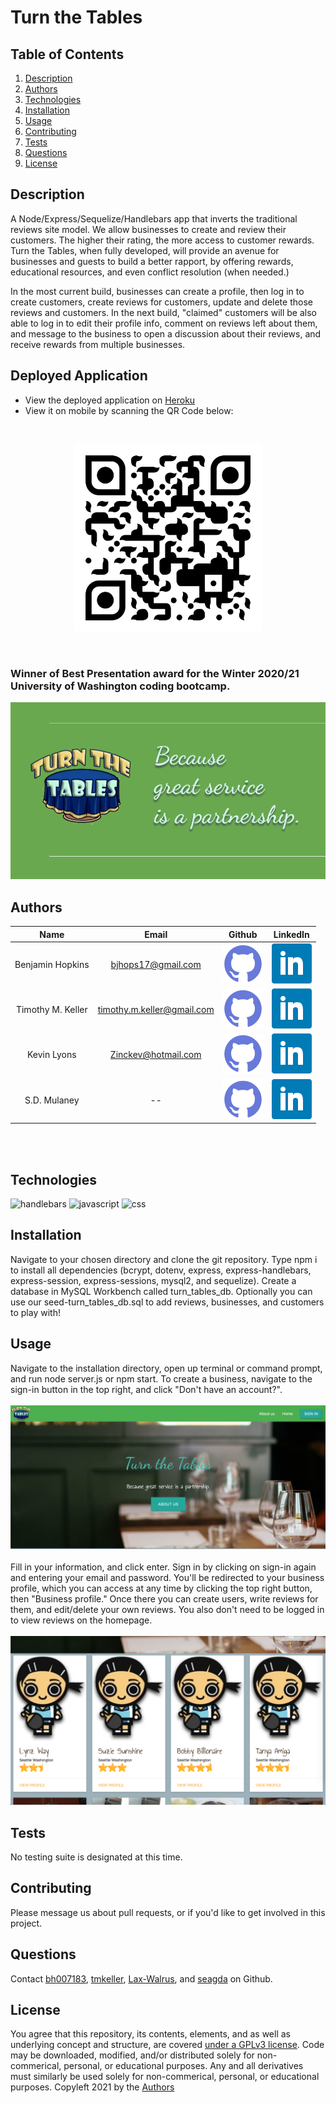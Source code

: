 # Turn the Tables

## Table of Contents
1. [Description](#description)
2. [Authors](#authors)
3. [Technologies](#technologies)
4. [Installation](#installation)
5. [Usage](#usage)
6. [Contributing](#contributing)
7. [Tests](#tests)
8. [Questions](#questions)
9. [License](#license)

## Description
A Node/Express/Sequelize/Handlebars app that inverts the traditional reviews site model.  We allow businesses to create and review their customers. The higher their rating, the more access to customer rewards. Turn the Tables, when fully developed, will provide an avenue for businesses and guests to build a better rapport, by offering rewards, educational resources, and even conflict resolution (when needed.)

In the most current build, businesses can create a profile, then log in to create customers, create reviews for customers, update and delete those reviews and customers. In the next build, "claimed" customers will be also able to log in to edit their profile info, comment on reviews left about them, and message to the business to open a discussion about their reviews, and receive rewards from multiple businesses.



## Deployed Application

* View the deployed application on [Heroku](http://bit.ly/turn-the-tables-app)
* View it on mobile by scanning the QR Code below:
<br>
<p align="center">
<img src="./assets/qr-code-TTT.png" width="300" alt="QR code for mobile readers">
</p>
<br>


### Winner of Best Presentation award for the Winter 2020/21 University of Washington coding bootcamp.
<p>

[![Turn the Tables Presentation](./assets/TTT-Presentation.png)](./assets/TTT-Presentation.pdf)

</p>

## Authors

| Name | Email  | Github  | LinkedIn |
| :--: | :----: | :-----: | :------: |
| Benjamin Hopkins | bjhops17@gmail.com | [![Github](./assets/github.png)](https://github.com/bh007183) | [![LinkedIn](./assets/linkedin.png)](https://www.linkedin.com/in/ben-hopkins-24a41357/) |
| Timothy M. Keller | timothy.m.keller@gmail.com | [![Github](./assets/github.png)](https://github.com/tmkeller) | [![LinkedIn](./assets/linkedin.png)](https://linkedin.com/in/tim-keller-3ab55bb1/) |
| Kevin Lyons | Zinckev@hotmail.com | [![Github](./assets/github.png)](https://github.com/lax-walrus) | [![LinkedIn](./assets/linkedin.png)](https://www.linkedin.com/in/kevin-lyons-237a171b9/) |
| S.D. Mulaney | -- | [![Github](./assets/github.png)](https://github.com/seagda) | [![LinkedIn](./assets/linkedin.png)](https://www.linkedin.com/in/shea-m-mullaney/) |
<br>
<br>

## Technologies
![handlebars](https://img.shields.io/badge/javascript-48.8%25-orange)
![javascript](https://img.shields.io/badge/html-47.7%25-yellow)
![css](https://img.shields.io/badge/css-3.5%25-purple)

## Installation
Navigate to your chosen directory and clone the git repository. Type npm i to install all dependencies (bcrypt, dotenv, express, express-handlebars, express-session, express-sessions, mysql2, and sequelize). Create a database in MySQL Workbench called turn_tables_db. Optionally you can use our seed-turn_tables_db.sql to add reviews, businesses, and customers to play with!

## Usage
Navigate to the installation directory, open up terminal or command prompt, and run node server.js or npm start. To create a business, navigate to the sign-in button in the top right, and click "Don't have an account?".
<br>
<br>
![Sign-in](./assets/sign-in.png)
<br>
<br>
 Fill in your information, and click enter. Sign in by clicking on sign-in again and entering your email and password. You'll be redirected to your business profile, which you can access at any time by clicking the top right button, then "Business profile." Once there you can create users, write reviews for them, and edit/delete your own reviews. You also don't need to be logged in to view reviews on the homepage.
 <br>
 <br>
![Homepage customers](./assets/home-customers.png)

## Tests
No testing suite is designated at this time.

## Contributing
Please message us about pull requests, or if you'd like to get involved in this project.

## Questions
Contact [bh007183](https://github.com/bh007183), [tmkeller](https://github.com/tmkeller), [Lax-Walrus](https://github.com/lax-walrus), and [seagda](https://github.com/seagda) on Github.

## License
You agree that this repository, its contents, elements, and as well as underlying concept and structure, are covered [under a GPLv3 license](https://www.gnu.org/licenses/gpl-3.0.txt). Code may be downloaded, modified, and/or distributed solely for non-commerical, personal, or educational purposes. Any and all derivatives must similarly be used solely for non-commerical, personal, or educational purposes. Copyleft 2021 by the [Authors](#authors)